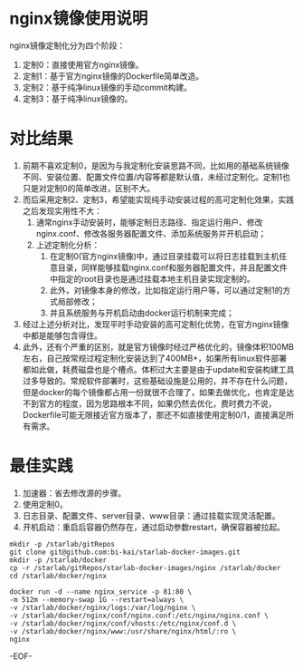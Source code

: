 # nginx镜像使用说明
nginx镜像定制化分为四个阶段：
1. 定制0：直接使用官方nginx镜像。
2. 定制1：基于官方nginx镜像的Dockerfile简单改造。
3. 定制2：基于纯净linux镜像的手动commit构建。
4. 定制3：基于纯净linux镜像的。

# 对比结果
1. 前期不喜欢定制0，是因为与我定制化安装思路不同，比如用的基础系统镜像不同、安装位置、配置文件位置/内容等都是默认值，未经过定制化。定制1也只是对定制0的简单改进，区别不大。
2. 而后采用定制2、定制3，希望能实现纯手动安装过程的高可定制化效果，实践之后发现实用性不大：
    1. 通常nginx手动安装时，能够定制日志路径、指定运行用户、修改nginx.conf、修改各服务器配置文件、添加系统服务并开机启动；
    2. 上述定制化分析：
        1. 在定制0(官方nginx镜像)中，通过目录挂载可以将日志挂载到主机任意目录，同样能够挂载nginx.conf和服务器配置文件，并且配置文件中指定的root目录也是通过挂载本地主机目录实现定制的。
        2. 此外，对镜像本身的修改，比如指定运行用户等，可以通过定制1的方式局部修改；
        3. 并且系统服务与开机启动由docker运行机制来完成；
3. 经过上述分析对比，发现平时手动安装的高可定制化优势，在官方nginx镜像中都是能够包含得住。
4. 此外，还有个严重的区别，就是官方镜像时经过严格优化的，镜像体积100MB左右，自己按常规过程定制化安装达到了400MB+，如果所有linux软件部署都如此做，耗费磁盘也是个槽点。体积过大主要是由于update和安装构建工具过多导致的。常规软件部署时，这些基础设施是公用的，并不存在什么问题，但是docker的每个镜像都占用一份就很不合理了，如果去做优化，也肯定是达不到官方的程度，因为思路根本不同，如果仍然去优化，费时费力不说，Dockerfile可能无限接近官方版本了，那还不如直接使用定制0/1，直接满足所有需求。

# 最佳实践
1.	加速器：省去修改源的步骤。
2.	使用定制0。
3.	日志目录、配置文件、server目录、www目录：通过挂载实现灵活配置。
4.	开机启动：重启后容器仍然存在，通过启动参数restart，确保容器被拉起。

```shell
mkdir -p /starlab/gitRepos
git clone git@github.com:bi-kai/starlab-docker-images.git
mkdir -p /starlab/docker
cp -r /starlab/gitRepos/starlab-docker-images/nginx /starlab/docker
cd /starlab/docker/nginx

docker run -d --name nginx_service -p 81:80 \
-m 512m --memory-swap 1G --restart=always \
-v /starlab/docker/nginx/logs:/var/log/nginx \
-v /starlab/docker/nginx/conf/nginx.conf:/etc/nginx/nginx.conf \
-v /starlab/docker/nginx/conf/vhosts:/etc/nginx/conf.d \
-v /starlab/docker/nginx/www:/usr/share/nginx/html/:ro \
nginx

```

-EOF-